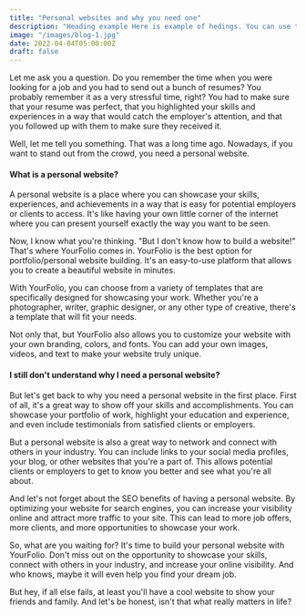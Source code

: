 ```yaml
---
title: "Personal websites and why you need one"
description: "Heading example Here is example of hedings. You can use this heading by following markdownify rules."
image: "/images/blog-1.jpg"
date: 2022-04-04T05:00:00Z
draft: false
---
```



Let me ask you a question. Do you remember the time when you were looking for a job and you had to send out a bunch of resumes? You probably remember it as a very stressful time, right? You had to make sure that your resume was perfect, that you highlighted your skills and experiences in a way that would catch the employer's attention, and that you followed up with them to make sure they received it.

Well, let me tell you something. That was a long time ago. Nowadays, if you want to stand out from the crowd, you need a personal website.

#### What is a personal website?
A personal website is a place where you can showcase your skills, experiences, and achievements in a way that is easy for potential employers or clients to access. It's like having your own little corner of the internet where you can present yourself exactly the way you want to be seen.

Now, I know what you're thinking. "But I don't know how to build a website!" That's where YourFolio comes in. YourFolio is the best option for portfolio/personal website building. It's an easy-to-use platform that allows you to create a beautiful website in minutes.

With YourFolio, you can choose from a variety of templates that are specifically designed for showcasing your work. Whether you're a photographer, writer, graphic designer, or any other type of creative, there's a template that will fit your needs.

Not only that, but YourFolio also allows you to customize your website with your own branding, colors, and fonts. You can add your own images, videos, and text to make your website truly unique.

#### I still don't understand why I need a personal website?
But let's get back to why you need a personal website in the first place. First of all, it's a great way to show off your skills and accomplishments. You can showcase your portfolio of work, highlight your education and experience, and even include testimonials from satisfied clients or employers.

But a personal website is also a great way to network and connect with others in your industry. You can include links to your social media profiles, your blog, or other websites that you're a part of. This allows potential clients or employers to get to know you better and see what you're all about.

And let's not forget about the SEO benefits of having a personal website. By optimizing your website for search engines, you can increase your visibility online and attract more traffic to your site. This can lead to more job offers, more clients, and more opportunities to showcase your work.

So, what are you waiting for? It's time to build your personal website with YourFolio. Don't miss out on the opportunity to showcase your skills, connect with others in your industry, and increase your online visibility. And who knows, maybe it will even help you find your dream job.

But hey, if all else fails, at least you'll have a cool website to show your friends and family. And let's be honest, isn't that what really matters in life?
